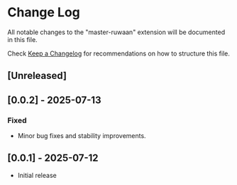 # Change Log

All notable changes to the "master-ruwaan" extension will be documented in this file.

Check [Keep a Changelog](http://keepachangelog.com/) for recommendations on how to structure this file.

## [Unreleased]

## [0.0.2] - 2025-07-13
### Fixed
- Minor bug fixes and stability improvements.

## [0.0.1] - 2025-07-12
- Initial release